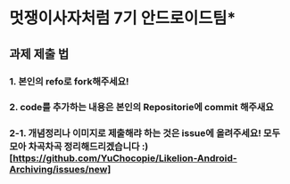 # 멋쟁이사자처럼 7기 안드로이드팀* 

## 과제 제출 법
### 1. 본인의 refo로 fork해주세요!
### 2. code를 추가하는 내용은 본인의 Repositorie에 commit 해주새요
### 2-1. 개념정리나 이미지로 제출해랴 하는 것은 issue에 올려주세요! 모두 모아 차곡차곡 정리해드리겠습니다 :) [https://github.com/YuChocopie/Likelion-Android-Archiving/issues/new]
  
    
    
   
